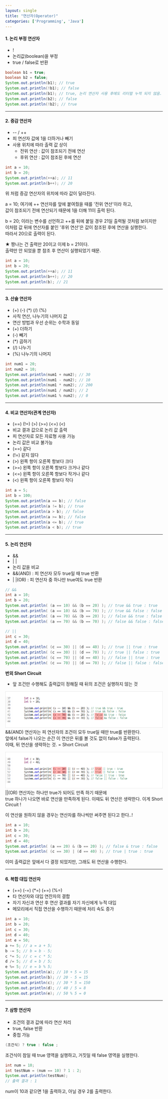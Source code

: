 ```yaml
---
layout: single
title: "연산자(Operator)"
categories: ['Programming', 'Java']
---
```


#### 1. 논리 부정 연산자
* !
* 논리값(boolean)을 부정   
* true / false로 반환   
   
``` java
boolean b1 = true;
boolean b2 = false;
System.out.println(b1); // true
System.out.println(!b1); // false
System.out.println(b1); // true, 논리 연산자 사용 후에도 리터럴 누적 되지 않음.
System.out.println(b2); // false
System.out.println(!b2); // true
```
   
***
#### 2. 증감 연산자
* -- / ++
* 피 연산자 값에 1을 더하거나 빼기   
* 사용 위치에 따라 출력 값 상이   
    * 전위 연산 : 값이 참조되기 전에 연산   
    * 후위 연산 : 값이 참조된 후에 연산   
   
``` java
int a = 10;
int b = 20;
System.out.println(++a); // 11
System.out.println(b++); // 20
```   
   
위 처럼 증감 연산자의 위치에 따라 값이 달라진다.   

a = 10; 여기에 ++ 연산자를 앞에 붙여줬을 때를 '전위 연산'이라 하고,   
값이 참조되기 전에 연산되기 때문에 1을 더해 11이 출력 된다.   
   
b = 20; 이라는 변수를 선언하고 ++를 뒤에 붙일 경우 21일 출력될 것처럼 보이지만   
이처럼 값 뒤에 연산자를 붙인 '후위 연산'은 값이 참조된 후에 연산을 실행한다.   
따라서 20으로 출력이 된다.   
   
★ 짱나는 건 출력만 20이고 이제 b = 21이다.   
출력만 안 되었을 뿐 참조 후 연산이 실행되었기 때문.   

   
``` java
int a = 10;
int b = 20;
System.out.println(++a); // 11
System.out.println(b++); // 20
System.out.println(b); // 21
```   
   
***
#### 3. 산술 연산자
* (+) (-) (*) (/) (%)   
* 사칙 연산, 나누기의 나머지 값   
* 연산 방법과 우선 순위는 수학과 동일   
* (+) 더하기   
* (-) 빼기   
* (*) 곱하기   
* (/) 나누기   
* (%) 나누기의 나머지   
   
``` java
int num1 = 20;
int num2 = 10;
System.out.println(num1 + num2); // 30
System.out.println(num1 - num2); // 10
System.out.println(num1 * num2); // 200
System.out.println(num1 / num2); // 2
System.out.println(num1 % num2); // 0
```   
   
***
#### 4. 비교 연산자(관계 연산자)
* (==) (!=) (>) (>=) (<=) (<)    
* 비교 결과 값으로 논리 값 출력   
* 피 연산자로 모든 자료형 사용 가능   
* 논리 값은 비교 불가능   
* (==) 같다   
* (!=) 같지 않다   
* (>)  왼쪽 항이 오른쪽 항보다 크다   
* (>=) 왼쪽 항이 오른쪽 항보다 크거나 같다   
* (<=) 왼쪽 항이 오른쪽 항보다 작거나 같다   
* (<) 왼쪽 항이 오른쪽 항보다 작다   
   
``` java
int a = 5;
int b = 100;
System.out.println(a == b); // false
System.out.println(a != b); // true
System.out.println(a > b); // false
System.out.println(a >= b); // false
System.out.println(a <= b); // true
System.out.println(a < b); // true
```   
   
***
#### 5. 논리 연산자
* &&
* | |   
* 논리 값을 비교   
* &&(AND) : 피 연산자 모두 true일 때 true 반환   
* | |(OR) : 피 연산자 중 하나만 true여도 true 반환   
   
``` java
// &&
int a = 10;
int b = 20;
System.out.println( (a == 10) && (b == 20) ); // true && true : true
System.out.println( (a == 10) && (b == 70) ); // true && false : false
System.out.println( (a == 70) && (b == 20) ); // false && true : false
System.out.println( (a == 70) && (b == 70) ); // false && false : false
```   
   
``` java
// ||
int c = 30;
int d = 40;
System.out.println( (c == 30) || (d == 40) ); // true || true : true
System.out.println( (c == 30) || (d == 70) ); // true || false : true
System.out.println( (c == 70) || (d == 40) ); // false || true : true
System.out.println( (c == 70) || (d == 70) ); // false || false : false
```   
      
   
**번외 Short Circuit**   
* 앞 조건만 수행해도 출력값이 정해질 때 뒤의 조건은 실행하지 않는 것   
    
![Alt text](/assets/images/Operator01.png)   
&&(AND) 연산자는 피 연산자의 조건이 모두 true일 때만 true를 반환한다.   
앞에서 false가 나오는 순간 이 연산은 뒤를 볼 것도 없이 false가 출력된다.   
이때, 뒤 연산을 생략하는 것. = Short Circuit   
    
     
   
![Alt text](/assets/images/Operator02.png)   
||(OR) 연산자는 하나만 true가 되어도 만족 하기 때문에   
true 하나가 나오면 바로 연산을 만족하게 된다. 이때도 뒤 연산은 생략한다. 이게 Short Circuit !   
   
      
   
이 연산을 원하지 않을 경우는 연산자를 하나씩만 써주면 된다고 한다..!   
   
``` java
int a = 10;
int b = 20;
int c = 30;
int d = 40;
System.out.println( (a == 20) & (b == 20) ); // false & true : false
System.out.println( (c == 30) | (d == 40) ); // true | true : true
```   
   
이미 출력값은 앞에서 다 결정 되었지만, 그래도 뒤 연산을 수행한다.   
   
***
#### 6. 복합 대입 연산자
* (+=) (-=) (*=) (+=) (%=)    
* 타 연산자와 대입 연잔자의 결합   
* 자기 자신과 연산 후 연산 결과를 자기 자신에게 누적 대입   
* 메모리에서 직접 연산을 수행하기 때문에 처리 속도 증가   
   
``` java
int a = 10;
int b = 20;
int c = 30;
int d = 40;
int e = 50;
a += 5; // a = a + 5;
b -= 5; // b = b - 5;
c *= 5; // c = c * 5;
d /= 5; // d = b / 5;
e %= 5; // e = b % 5;
System.out.println(a); // 10 + 5 = 15
System.out.println(b); // 20 - 5 = 15
System.out.println(c); // 30 * 5 = 150
System.out.println(d); // 40 / 5 = 8
System.out.println(e); // 50 % 5 = 0
```
   
***
#### 7. 삼항 연산자
* 조건의 결과 값에 따라 연산 처리   
* true, false 반환   
* 중첩 가능   
   
``` java
(조건식) ? true : false ;
```   
   
조건식이 참일 때 true 영역을 실행하고, 거짓일 때 false 영역을 실행한다.   
   
      
``` java
int num = 10;
int testNum = (num == 10) ? 1 : 2;
System.out.println(testNum);
// 출력 결과 : 1
```   
   
num이 10과 같으면 1을 출력하고, 아닐 경우 2를 출력한다.   
   
   
